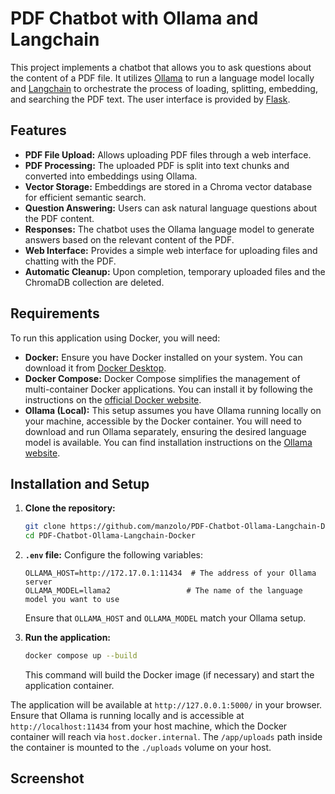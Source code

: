 # PDF Chatbot with Ollama and Langchain

This project implements a chatbot that allows you to ask questions about the content of a PDF file. It utilizes [Ollama](https://ollama.ai/) to run a language model locally and [Langchain](https://www.langchain.com/) to orchestrate the process of loading, splitting, embedding, and searching the PDF text. The user interface is provided by [Flask](https://flask.palletsprojects.com/).

## Features

* **PDF File Upload:** Allows uploading PDF files through a web interface.
* **PDF Processing:** The uploaded PDF is split into text chunks and converted into embeddings using Ollama.
* **Vector Storage:** Embeddings are stored in a Chroma vector database for efficient semantic search.
* **Question Answering:** Users can ask natural language questions about the PDF content.
* **Responses:** The chatbot uses the Ollama language model to generate answers based on the relevant content of the PDF.
* **Web Interface:** Provides a simple web interface for uploading files and chatting with the PDF.
* **Automatic Cleanup:** Upon completion, temporary uploaded files and the ChromaDB collection are deleted.


## Requirements

To run this application using Docker, you will need:

* **Docker:** Ensure you have Docker installed on your system. You can download it from [Docker Desktop](https://www.docker.com/products/docker-desktop/).
* **Docker Compose:** Docker Compose simplifies the management of multi-container Docker applications. You can install it by following the instructions on the [official Docker website](https://docs.docker.com/compose/install/).
* **Ollama (Local):** This setup assumes you have Ollama running locally on your machine, accessible by the Docker container. You will need to download and run Ollama separately, ensuring the desired language model is available. You can find installation instructions on the [Ollama website](https://ollama.ai/).


## Installation and Setup

1.  **Clone the repository:**

    ```bash
    git clone https://github.com/manzolo/PDF-Chatbot-Ollama-Langchain-Docker
    cd PDF-Chatbot-Ollama-Langchain-Docker
    ```

2.  **`.env` file:** Configure the following variables:

    ```env
    OLLAMA_HOST=http://172.17.0.1:11434  # The address of your Ollama server
    OLLAMA_MODEL=llama2                 # The name of the language model you want to use
    ```

    Ensure that `OLLAMA_HOST` and `OLLAMA_MODEL` match your Ollama setup.

3.  **Run the application:**

    ```bash
    docker compose up --build
    ```

    This command will build the Docker image (if necessary) and start the application container.

The application will be available at `http://127.0.0.1:5000/` in your browser. Ensure that Ollama is running locally and is accessible at `http://localhost:11434` from your host machine, which the Docker container will reach via `host.docker.internal`. The `/app/uploads` path inside the container is mounted to the `./uploads` volume on your host.

## Screenshot

